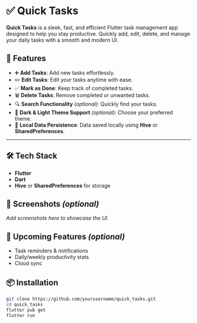 # ✅ Quick Tasks

**Quick Tasks** is a sleek, fast, and efficient Flutter task management app designed to help you stay productive. Quickly add, edit, delete, and manage your daily tasks with a smooth and modern UI.

## 🚀 Features

- ➕ **Add Tasks**: Add new tasks effortlessly.
- ✏️ **Edit Tasks**: Edit your tasks anytime with ease.
- ✅ **Mark as Done**: Keep track of completed tasks.
- 🗑 **Delete Tasks**: Remove completed or unwanted tasks.
- 🔍 **Search Functionality** *(optional)*: Quickly find your tasks.
- 🌙 **Dark & Light Theme Support** *(optional)*: Choose your preferred theme.
- 💾 **Local Data Persistence**: Data saved locally using **Hive** or **SharedPreferences**.

---

## 🛠️ Tech Stack

- **Flutter**
- **Dart**
- **Hive** or **SharedPreferences** for storage

## 📱 Screenshots *(optional)*

_Add screenshots here to showcase the UI._

## 🚧 Upcoming Features *(optional)*

- Task reminders & notifications
- Daily/weekly productivity stats
- Cloud sync

## 📦 Installation

```bash
git clone https://github.com/yourusername/quick_tasks.git
cd quick_tasks
flutter pub get
flutter run
